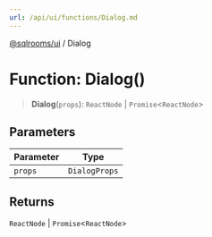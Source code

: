 ```yaml
---
url: /api/ui/functions/Dialog.md
---
```

[@sqlrooms/ui](../index.md) / Dialog

# Function: Dialog()

> **Dialog**(`props`): `ReactNode` | `Promise`<`ReactNode`>

## Parameters

| Parameter | Type |
| ------ | ------ |
| `props` | `DialogProps` |

## Returns

`ReactNode` | `Promise`<`ReactNode`>

